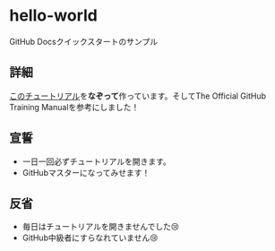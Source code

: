 # hello-world
GitHub Docsクイックスタートのサンプル

## 詳細
[このチュートリアル](https://docs.github.com/ja/get-started/quickstart/hello-world)を**なぞって**作っています。そしてThe Official GitHub Training Manualを参考にしました！

## 宣誓
- 一日一回必ずチュートリアルを開きます。
- GitHubマスターになってみせます！

## 反省
- 毎日はチュートリアルを開きませんでした😢
- GitHub中級者にすらなれていません😢
